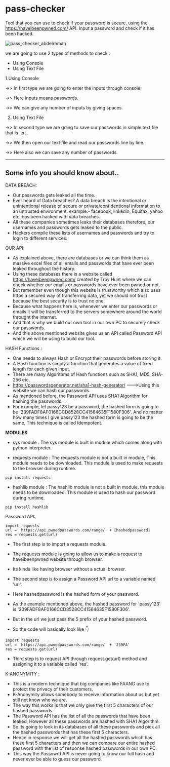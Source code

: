 # pass-checker
Tool that you can use to check if your password is secure, using the https://haveibeenpwned.com/ API. Input a password and check if it has been hacked.


![pass_checker_abdelrhman](https://user-images.githubusercontent.com/41340967/112235775-fff8e380-8c47-11eb-82aa-526371f8fb5d.png)



we are going to use 2 types of methods to check :
- Using Console  
- Using Text File


1.Using Console

   ->> In first type we are going to enter the inputs through console.
 
   ->> Here inputs means passwords.
 
   ->> We can give any number of inputs by giving spaces.

2. Using Text File

->> In second type we are going to save our passwords in simple text file that is .txt .

->> We then open our text file and read our passwords line by line.

->> Here also we can save any number of passwords.


---

## Some info you should know about..

DATA BREACH:

- Our passwords gets leaked all the time.
- Ever heard of Data breaches? A data breach is the intentional or unintentional release of secure or private/confidentional information to an untrusted environment. example:- facebook, linkedin, Equifax, yahoo etc, has been hacked with data breaches.
- All these companies sometimes leaks their databases therefore, our usernames and passwords gets leaked to the public.
- Hackers compile these lists of usernames and passwords and try to login to different services.


OUR API:

- As explained above, there are databases or we can think them as massive excel files of all emails and passwords that have ever been leaked throughout the history.
- Using these databases there is a website called https://haveibeenpwned.com/ created by Troy Hunt where we can check whether our emails or passwords have ever been pwned or not.
- But remember even though this website is trustworthy which also uses https a secured way of transferring data, yet we should not trust because the best security is to trust no one.
- Because what happens here is, whenever we enter our passwords or emails it will be transferred to the servers somewhere around the world throught the internet.
- And that is why we build our own tool in our own PC to securely check our passwords.
- And this above mentioned website gives us an API called Password API which we will be using to build our tool.


HASH Functions :

- One needs to always Hash or Encrypt their passwords before storing it.
- A Hash function is simply a function that generates a value of fixed length for each given input.
- There are many Algorithms of Hash functions such as SHA1, MD5, SHA-256 etc.
- https://passwordsgenerator.net/sha1-hash-generator/ --->Using this website we can hash our passwords.
- As mentioned before, the Password API uses SHA1 Algorithm for hashing the passwords.
- For example, let passy123 be a password, the hashed form is going to be '239FADF8AF0166CCD8528CC41564635F1580F306'. And no matter how many times I give passy123 the hashed form is going to be the same, This technique is called Idempotent.


**MODULES**

- sys module : The sys module is built in module which comes along with python interpreter.

- requests module : The requests module is not a built in module, This module needs to be downloaded. This module is used to make requests to the browser during runtime.

`pip install requests`

- hashlib module : The hashlib module is not a built in module, this module needs to be downloaded. This module is used to hash our password during runtime.

`pip install hashlib`

Password API:

```
import requests
url = 'https://api.pwnedpasswords.com/range/' + [hashedpassword]
res = requests.get(url)
```

- The first step is to import a requests module.

- The requests module is going to allow us to make a request to haveibeenpwned website through browser.

- Its kinda like having browser without a actual browser.

- The second step is to assign a Password API url to a variable named 'url'.

- Here hashedpassword is the hashed form of your password.

- As the example mentioned above, the hashed password for 'passy123' is '239FADF8AF0166CCD8528CC41564635F1580F306'.

- But in the url we just pass the 5 prefix of your hashed password.

- So the code will basically look like 👇

```
import requests
url = 'https://api.pwnedpasswords.com/range/' + '239FA'
res = requests.get(url)
```

- Third step is to request API through request.get(url) method and assigning it to a variable called 'res'.



K-ANONYMITY :

- This is a modern technique that big companies like FAANG use to protect the privacy of their customers.
- K-Anonymity allows somebody to receive information about us but yet still not know who we are.
- The way this works is that we only give the first 5 characters of our hashed passwords.
- The Password API has the list of all the passwords that have been leaked, However all these passwords are hashed with SHA1 Algorithm.
- So its going to look in its databases of all these passwords and pick all the hashed passwords that has these first 5 characters.
- Hence in response we will get all the hashed passwords which has these first 5 characters and then we can compare our entire hashed password with the list of response hashed passwords in our own PC.
- This way the Passowrd API is never going to know our full hash and never ever be able to guess our password.

